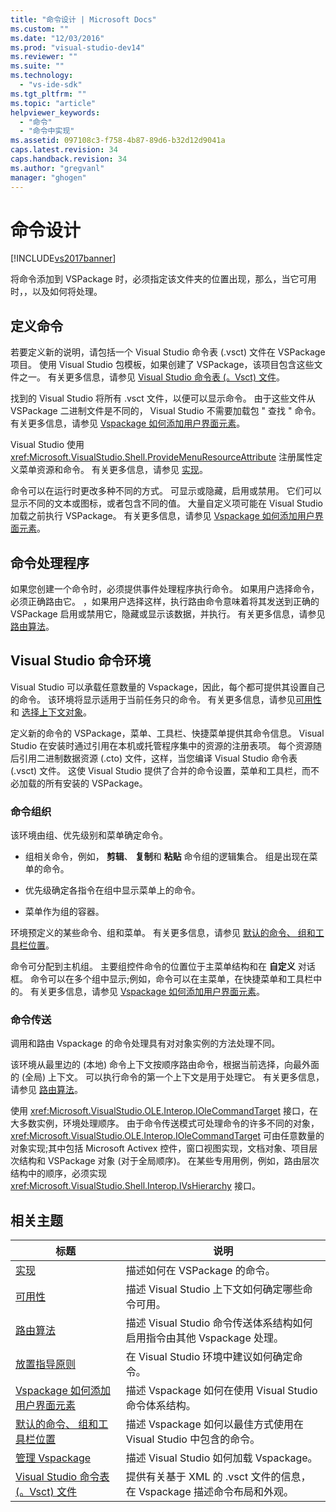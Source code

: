 ```yaml
---
title: "命令设计 | Microsoft Docs"
ms.custom: ""
ms.date: "12/03/2016"
ms.prod: "visual-studio-dev14"
ms.reviewer: ""
ms.suite: ""
ms.technology: 
  - "vs-ide-sdk"
ms.tgt_pltfrm: ""
ms.topic: "article"
helpviewer_keywords: 
  - "命令"
  - "命令中实现"
ms.assetid: 097108c3-f758-4b87-89d6-b32d12d9041a
caps.latest.revision: 34
caps.handback.revision: 34
ms.author: "gregvanl"
manager: "ghogen"
---
```

# 命令设计
[!INCLUDE[vs2017banner](../../code-quality/includes/vs2017banner.md)]

将命令添加到 VSPackage 时，必须指定该文件夹的位置出现，那么，当它可用时，，以及如何将处理。  
  
## 定义命令  
 若要定义新的说明，请包括一个 Visual Studio 命令表 \(.vsct\) 文件在 VSPackage 项目。  使用 Visual Studio 包模板，如果创建了 VSPackage，该项目包含这些文件之一。  有关更多信息，请参见 [Visual Studio 命令表 \(。Vsct\) 文件](../../extensibility/internals/visual-studio-command-table-dot-vsct-files.md)。  
  
 找到的 Visual Studio 将所有 .vsct 文件，以便可以显示命令。  由于这些文件从 VSPackage 二进制文件是不同的， Visual Studio 不需要加载包 " 查找 " 命令。  有关更多信息，请参见 [Vspackage 如何添加用户界面元素](../../extensibility/internals/how-vspackages-add-user-interface-elements.md)。  
  
 Visual Studio 使用 <xref:Microsoft.VisualStudio.Shell.ProvideMenuResourceAttribute> 注册属性定义菜单资源和命令。  有关更多信息，请参见 [实现](../../extensibility/internals/command-implementation.md)。  
  
 命令可以在运行时更改多种不同的方式。  可显示或隐藏，启用或禁用。  它们可以显示不同的文本或图标，或者包含不同的值。  大量自定义项可能在 Visual Studio 加载之前执行 VSPackage。  有关更多信息，请参见 [Vspackage 如何添加用户界面元素](../../extensibility/internals/how-vspackages-add-user-interface-elements.md)。  
  
## 命令处理程序  
 如果您创建一个命令时，必须提供事件处理程序执行命令。  如果用户选择命令，必须正确路由它。  ，如果用户选择这样，执行路由命令意味着将其发送到正确的 VSPackage 启用或禁用它，隐藏或显示该数据，并执行。  有关更多信息，请参见 [路由算法](../../extensibility/internals/command-routing-algorithm.md)。  
  
## Visual Studio 命令环境  
 Visual Studio 可以承载任意数量的 Vspackage，因此，每个都可提供其设置自己的命令。  该环境将显示适用于当前任务只的命令。  有关更多信息，请参见[可用性](../../extensibility/internals/command-availability.md)和 [选择上下文对象](../../extensibility/internals/selection-context-objects.md)。  
  
 定义新的命令的 VSPackage，菜单、工具栏、快捷菜单提供其命令信息。 Visual Studio 在安装时通过引用在本机或托管程序集中的资源的注册表项。  每个资源随后引用二进制数据资源 \(.cto\) 文件，这样，当您编译 Visual Studio 命令表 \(.vsct\) 文件。  这使 Visual Studio 提供了合并的命令设置，菜单和工具栏，而不必加载的所有安装的 VSPackage。  
  
### 命令组织  
 该环境由组、优先级别和菜单确定命令。  
  
-   组相关命令，例如， **剪辑**、 **复制**和 **粘贴** 命令组的逻辑集合。  组是出现在菜单的命令。  
  
-   优先级确定各指令在组中显示菜单上的命令。  
  
-   菜单作为组的容器。  
  
 环境预定义的某些命令、组和菜单。  有关更多信息，请参见 [默认的命令、 组和工具栏位置](../../extensibility/internals/default-command-group-and-toolbar-placement.md)。  
  
 命令可分配到主机组。  主要组控件命令的位置位于主菜单结构和在 **自定义** 对话框。  命令可以在多个组中显示;例如，命令可以在主菜单，在快捷菜单和工具栏中的。  有关更多信息，请参见 [Vspackage 如何添加用户界面元素](../../extensibility/internals/how-vspackages-add-user-interface-elements.md)。  
  
### 命令传送  
 调用和路由 Vspackage 的命令处理具有对对象实例的方法处理不同。  
  
 该环境从最里边的 \(本地\) 命令上下文按顺序路由命令，根据当前选择，向最外面的 \(全局\) 上下文。  可以执行命令的第一个上下文是用于处理它。  有关更多信息，请参见 [路由算法](../../extensibility/internals/command-routing-algorithm.md)。  
  
 使用 <xref:Microsoft.VisualStudio.OLE.Interop.IOleCommandTarget> 接口，在大多数实例，环境处理顺序。  由于命令传送模式可处理命令的许多不同的对象， <xref:Microsoft.VisualStudio.OLE.Interop.IOleCommandTarget> 可由任意数量的对象实现;其中包括 Microsoft Activex 控件，窗口视图实现，文档对象、项目层次结构和 VSPackage 对象 \(对于全局顺序\)。  在某些专用用例，例如，路由层次结构中的顺序，必须实现 <xref:Microsoft.VisualStudio.Shell.Interop.IVsHierarchy> 接口。  
  
## 相关主题  
  
|标题|说明|  
|--------|--------|  
|[实现](../../extensibility/internals/command-implementation.md)|描述如何在 VSPackage 的命令。|  
|[可用性](../../extensibility/internals/command-availability.md)|描述 Visual Studio 上下文如何确定哪些命令可用。|  
|[路由算法](../../extensibility/internals/command-routing-algorithm.md)|描述 Visual Studio 命令传送体系结构如何启用指令由其他 Vspackage 处理。|  
|[放置指导原则](../../extensibility/internals/command-placement-guidelines.md)|在 Visual Studio 环境中建议如何确定命令。|  
|[Vspackage 如何添加用户界面元素](../../extensibility/internals/how-vspackages-add-user-interface-elements.md)|描述 Vspackage 如何在使用 Visual Studio 命令体系结构。|  
|[默认的命令、 组和工具栏位置](../../extensibility/internals/default-command-group-and-toolbar-placement.md)|描述 Vspackage 如何以最佳方式使用在 Visual Studio 中包含的命令。|  
|[管理 Vspackage](../../extensibility/managing-vspackages.md)|描述 Visual Studio 如何加载 Vspackage。|  
|[Visual Studio 命令表 \(。Vsct\) 文件](../../extensibility/internals/visual-studio-command-table-dot-vsct-files.md)|提供有关基于 XML 的 .vsct 文件的信息，在 Vspackage 描述命令布局和外观。|